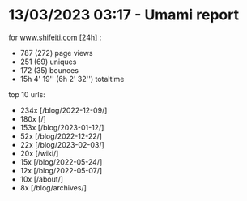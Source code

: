 # 13/03/2023 03:17 - Umami report
for www.shifeiti.com [24h] :

 - 787 (272) page views
 - 251 (69) uniques
 - 172 (35) bounces
 - 15h 4' 19'' (6h 2' 32'') totaltime


top 10 urls:
 - 234x [/blog/2022-12-09/]
 - 180x [/]
 - 153x [/blog/2023-01-12/]
 - 52x [/blog/2022-12-22/]
 - 22x [/blog/2023-02-03/]
 - 20x [/wiki/]
 - 15x [/blog/2022-05-24/]
 - 12x [/blog/2022-05-07/]
 - 10x [/about/]
 - 8x [/blog/archives/]


